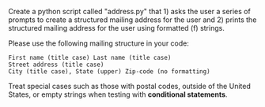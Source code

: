 Create a python script called "address.py" that 1) asks the user a series of prompts to create a structured mailing address for the user and 2) prints the structured mailing address for the user using formatted (f) strings.

Please use the following mailing structure in your code:

	First name (title case) Last name (title case)  
	Street address (title case)  
	City (title case), State (upper) Zip-code (no formatting)

Treat special cases such as those with postal codes, outside of the United States, or empty strings when testing with **conditional statements**.
